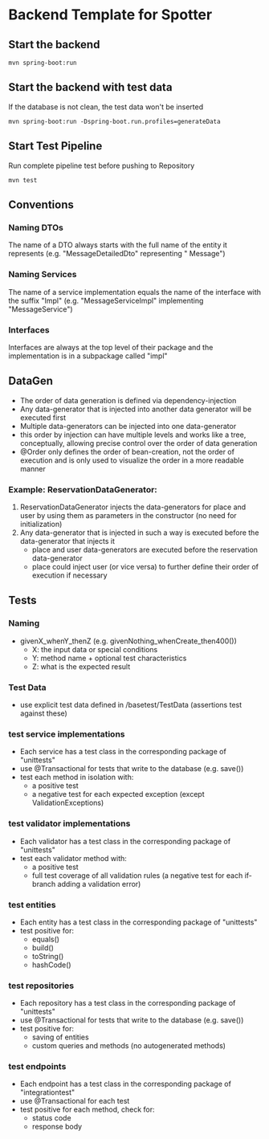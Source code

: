 # Backend Template for Spotter

## Start the backend

`mvn spring-boot:run`

## Start the backend with test data

If the database is not clean, the test data won't be inserted

`mvn spring-boot:run -Dspring-boot.run.profiles=generateData`

## Start Test Pipeline

Run complete pipeline test before pushing to Repository

`mvn test`

## Conventions

### Naming DTOs

The name of a DTO always starts with the full name of the entity it represents (e.g. "MessageDetailedDto" representing "
Message")

### Naming Services

The name of a service implementation equals the name of the interface with the suffix "Impl" (e.g. "MessageServiceImpl"
implementing "MessageService")

### Interfaces

Interfaces are always at the top level of their package and the implementation is in a subpackage called "impl"

## DataGen
- The order of data generation is defined via dependency-injection
- Any data-generator that is injected into another data generator will be executed first
- Multiple data-generators can be injected into one data-generator
- this order by injection can have multiple levels and works like a tree, conceptually, allowing precise control over
  the order of data generation
- @Order only defines the order of bean-creation, not the order of execution and is only used to visualize the order in a more readable manner

### Example: ReservationDataGenerator:
1. ReservationDataGenerator injects the data-generators for place and user by using them as parameters in the constructor (no need for initialization)
2. Any data-generator that is injected in such a way is executed before the data-generator that injects it
   - place and user data-generators are executed before the reservation data-generator
   - place could inject user (or vice versa) to further define their order of execution if necessary

## Tests

### Naming
- givenX_whenY_thenZ (e.g. givenNothing_whenCreate_then400())
    - X: the input data or special conditions
    - Y: method name + optional test characteristics
    - Z: what is the expected result

### Test Data
- use explicit test data defined in /basetest/TestData (assertions test against these)

### test service implementations
- Each service has a test class in the corresponding package of "unittests"
- use @Transactional for tests that write to the database (e.g. save())
- test each method in isolation with:
  - a positive test
  - a negative test for each expected exception (except ValidationExceptions)

### test validator implementations
- Each validator has a test class in the corresponding package of "unittests"
- test each validator method with:
  - a positive test
  - full test coverage of all validation rules (a negative test for each if-branch adding a validation error)

### test entities
- Each entity has a test class in the corresponding package of "unittests"
- test positive for:
  - equals()
  - build()
  - toString()
  - hashCode()

### test repositories
- Each repository has a test class in the corresponding package of "unittests"
- use @Transactional for tests that write to the database (e.g. save())
- test positive for:
    - saving of entities
    - custom queries and methods (no autogenerated methods)

### test endpoints
- Each endpoint has a test class in the corresponding package of "integrationtest"
- use @Transactional for each test
- test positive for each method, check for:
  - status code
  - response body